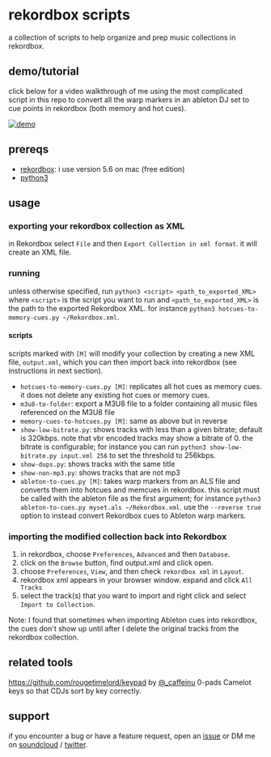 # rekordbox scripts

a collection of scripts to help organize and prep music collections in
rekordbox.

## demo/tutorial

click below for a video walkthrough of me using the most complicated script in this repo to convert all the warp markers in an ableton DJ set to cue points in rekordbox (both memory and hot cues).

[![demo](https://img.youtube.com/vi/pKQNfJXWcD0/0.jpg)](https://www.youtube.com/watch?v=pKQNfJXWcD0)

## prereqs

* [rekordbox](https://rekordbox.com/en/): i use version 5.6 on mac (free edition)
* [python3](https://www.python.org/downloads/)

## usage

### exporting your rekordbox collection as XML

in Rekordbox select `File` and then `Export Collection in xml format`. it will
create an XML file.

### running

unless otherwise specified, run `python3 <script> <path_to_exported_XML>` where `<script>` is the script you
want to run and `<path_to_exported_XML>` is the path to the exported Rekordbox
XML. for instance `python3 hotcues-to-memory-cues.py ~/Rekordbox.xml`.

#### scripts

scripts marked with `[M]` will modify your collection by creating a new XML
file, `output.xml`, which you can then import back into rekordbox (see
instructions in next section).

* `hotcues-to-memory-cues.py [M]`: replicates all hot cues as memory cues. it
  does not delete any existing hot cues or memory cues.
* `m3u8-to-folder`: export a M3U8 file to a folder containing all music files referenced on the M3U8 file
* `memory-cues-to-hotcues.py [M]`: same as above but in reverse
* `show-low-bitrate.py`: shows tracks with less than a given bitrate; default
  is 320kbps. note that vbr encoded tracks may show a bitrate of 0.
  the bitrate is configurable;
  for instance you can run `python3 show-low-bitrate.py input.xml 256` to set
  the threshold to 256kbps.
* `show-dups.py`: shows tracks with the same title
* `show-non-mp3.py`: shows tracks that are not mp3
* `ableton-to-cues.py [M]`: takes warp markers from an ALS file and converts them
  into hotcues and memcues in rekordbox. this script must be called with the
  ableton file as the first argument; for instance `python3 ableton-to-cues.py
  myset.als ~/Rekordbox.xml`. use the `--reverse true` option to instead
  convert Rekordbox cues to Ableton warp markers.

### importing the modified collection back into Rekordbox

1. in rekordbox, choose `Preferences`, `Advanced` and then `Database`.
2. click on the `Browse` button, find output.xml and click open.
3. choose `Preferences`, `View`, and then check `rekordbox xml` in `Layout`.
4. rekordbox xml appears in your browser window. expand and click `All Tracks`
5. select the track(s) that you want to import and right click and select `Import to Collection`.

Note: I found that sometimes when importing Ableton cues into rekordbox, the
cues don't show up until after I delete the original tracks from the rekordbox
collection.

## related tools

https://github.com/rougetimelord/keypad by
[@\_caffeinu](https://twitter.com/_caffeinu) 0-pads Camelot keys so that CDJs
sort by key correctly.

## support

if you encounter a bug or have a feature request, open an
[issue](https://github.com/diracdeltas/rekordbox-scripts/issues) or DM me on
[soundcloud](https://soundcloud.com/azuki)
/ [twitter](https://twitter.com/bcrypt).
